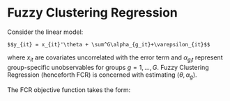 # Fuzzy Clustering Regression

Consider the linear model:

    $$y_{it} = x_{it}'\theta + \sum^G\alpha_{g_it}+\varepsilon_{it}$$
where $x_{it}$ are covariates uncorrelated with the error term and $\alpha_{g_it}$ represent group-specific unobservables for groups $g=1,\ldots,G$. Fuzzy Clustering Regression (henceforth FCR) is concerned with estimating $(\theta,\alpha_g)$.

The FCR objective function takes the form:
